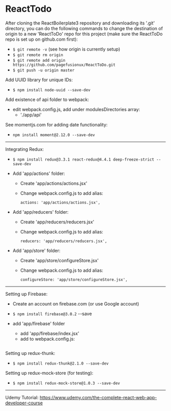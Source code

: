 # ReactTodo

After cloning the ReactBoilerplate3 repository and downloading its '.git' directory, you can do
the following commands to change the destination of origin to a new 'ReactToDo' repo for this project
(make sure the ReactToDo repo is set up on github.com first):
- `$ git remote -v` (see how origin is currently setup)
- `$ git remote rm origin`
- `$ git remote add origin https://github.com/pagefusionux/ReactToDo.git`
- `$ git push -u origin master`

Add UUID library for unique IDs:
- `$ npm install node-uuid --save-dev`

Add existence of api folder to webpack:
- edit webpack.config.js, add under modulesDirectories array:
  - './app/api'

See momentjs.com for adding date functionality:
- `npm install moment@2.12.0 --save-dev`

---

Integrating Redux:
- `$ npm install redux@3.3.1 react-redux@4.4.1 deep-freeze-strict --save-dev`
- Add 'app/actions' folder:
  - Create 'app/actions/actions.jsx'
  - Change webpack.config.js to add alias:
  
    `actions: 'app/actions/actions.jsx',`
  
- Add 'app/reducers' folder:
  - Create 'app/reducers/reducers.jsx'
  - Change webpack.config.js to add alias:
  
    `reducers: 'app/reducers/reducers.jsx',`

- Add 'app/store' folder:
  - Create 'app/store/configureStore.jsx'
  - Change webpack.config.js to add alias:
    
    `configureStore: 'app/store/configureStore.jsx',`

---

Setting up Firebase:
- Create an account on firebase.com (or use Google account)
- `$ npm install firebase@3.0.2` --save
- add 'app/firebase' folder
  - add 'app/firebase/index.jsx'
  - add to webpack.config.js:
  
  ````
  
  ````

Setting up redux-thunk:
- `$ npm install redux-thunk@2.1.0 --save-dev`

Setting up redux-mock-store (for testing):
- `$ npm install redux-mock-store@1.0.3 --save-dev`





---
Udemy Tutorial:
https://www.udemy.com/the-complete-react-web-app-developer-course
